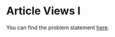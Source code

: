 # Article Views I

You can find the problem statement [here](https://leetcode.com/problems/article-views-i/?envType=study-plan-v2&envId=top-sql-50).
